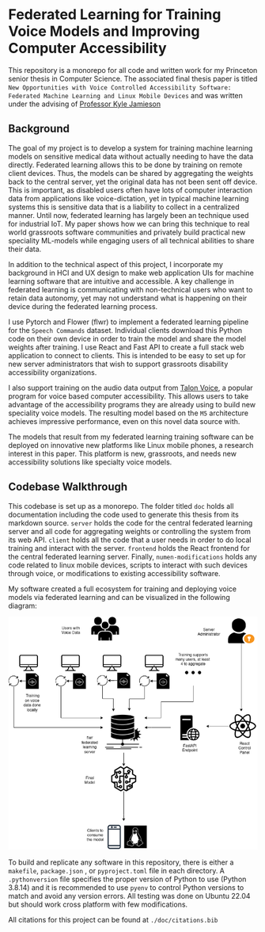 # Federated Learning for Training Voice Models and Improving Computer Accessibility 

This repository is a monorepo for all code and written work for my Princeton senior thesis in Computer Science. The associated final thesis paper is titled `New Opportunities with Voice Controlled Accessibility Software: Federated Machine Learning and Linux Mobile Devices` and was written under the advising of [Professor Kyle Jamieson](https://www.cs.princeton.edu/~kylej/)

## Background

The goal of my project is to develop a system for training machine learning models on sensitive medical data without actually needing to have the data directly. Federated learning allows this to be done by training on remote client devices. Thus, the models can be shared by aggregating the weights back to the central server, yet the original data has not been sent off device. This is important, as disabled users often have lots of computer interaction data from applications like voice-dictation, yet in typical machine learning systems this is sensitive data that is a liability to collect in a centralized manner. 
Until now, federated learning has largely been an technique used for industrial IoT. My paper shows how we can bring this technique to real world grassroots software communities and privately build practical new speciality ML-models while engaging users of all technical abilities to share their data. 

In addition to the technical aspect of this project, I incorporate my background in HCI and UX design to make web application UIs for machine learning software that are intuitive and accessible. A key challenge in federated learning is communicating with non-technical users who want to retain data autonomy, yet may not understand what is happening on their device during the federated learning process.


I use Pytorch and Flower (flwr) to implement a federated learning pipeline for the `Speech Commands` dataset. Individual clients download this Python code on their own device in order to train the model and share the model weights after training. I use React and Fast API to create a full stack web application to connect to clients. This is intended to be easy to set up for new server administrators that wish to support grassroots disability accessibility organizations.

I also support training on the audio data output from [Talon Voice](talon.wiki), a popular program for voice based computer accessibility. This allows users to take advantage of the accessibility programs they are already using to build new speciality voice models. The resulting model based on the `M5` architecture achieves impressive performance, even on this novel data source with.

The models that result from my federated learning training software can be deployed on innovative new platforms like Linux mobile phones, a research interest in this paper. This platform is new, grassroots, and needs new accessibility solutions like specialty voice models.

## Codebase Walkthrough

This codebase is set up as a monorepo. The folder titled `doc` holds all documentation including the code used to generate this thesis from its markdown source. `server` holds the code for the central federated learning server and all code for aggregating weights or controlling the system from its web API. `client` holds all the code that a user needs in order to do local training and interact with the server. `frontend` holds the React frontend for the central federated learning server. Finally, `numen-modifications` holds any code related to linux mobile devices, scripts to interact with such devices through voice, or modifications to existing accessibility software.

My software created a full ecosystem for training and deploying voice models via federated learning and can be visualized in the following diagram: 

![](doc/assets/diagram.png)

To build and replicate any software in this repository, there is either a `makefile`, `package.json` , or `pyproject.toml` file in each directory. A `.pythonversion` file specifies the proper version of Python to use (Python 3.8.14) and it is recommended to use `pyenv` to control Python versions to match and avoid any version errors. All testing was done on Ubuntu 22.04 but should work cross platform with few modifications.

All citations for this project can be found at `./doc/citations.bib`
